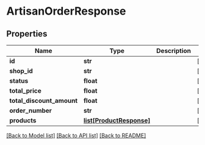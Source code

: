# ArtisanOrderResponse

## Properties
Name | Type | Description | Notes
------------ | ------------- | ------------- | -------------
**id** | **str** |  | [optional] 
**shop_id** | **str** |  | [optional] 
**status** | **float** |  | [optional] 
**total_price** | **float** |  | [optional] 
**total_discount_amount** | **float** |  | [optional] 
**order_number** | **str** |  | [optional] 
**products** | [**list[ProductResponse]**](ProductResponse.md) |  | [optional] 

[[Back to Model list]](../README.md#documentation-for-models) [[Back to API list]](../README.md#documentation-for-api-endpoints) [[Back to README]](../README.md)

